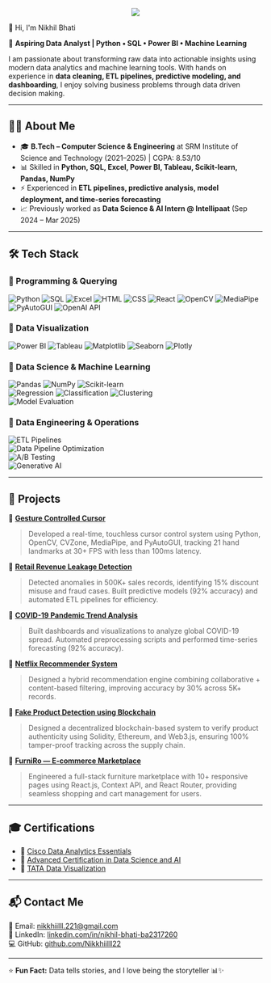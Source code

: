 <p align="center">
  <img src="https://capsule-render.vercel.app/api?type=soft&height=200&color=gradient&text=Nikhil%20Bhati&fontColor=ffffff&fontSize=69&animation=fadeIn&textBg=false&descAlign=99&descAlignY=6" />
</p>
👋 Hi, I'm Nikhil Bhati  

🚀 **Aspiring Data Analyst | Python • SQL • Power BI • Machine Learning**  

I am passionate about transforming raw data into actionable insights using modern data analytics and machine learning tools. With hands on experience in **data cleaning, ETL pipelines, predictive modeling, and dashboarding**, I enjoy solving business problems through data driven decision making.  

---

## 🧑‍💻 About Me  
- 🎓 **B.Tech – Computer Science & Engineering** at SRM Institute of Science and Technology (2021–2025) | CGPA: 8.53/10  
- 📊 Skilled in **Python, SQL, Excel, Power BI, Tableau, Scikit-learn, Pandas, NumPy**  
- ⚡ Experienced in **ETL pipelines, predictive analysis, model deployment, and time-series forecasting**  
- 📈 Previously worked as **Data Science & AI Intern @ Intellipaat** (Sep 2024 – Mar 2025)  

---

## 🛠 Tech Stack  

### 🔹 Programming & Querying  
![Python](https://img.shields.io/badge/Python-3776AB?style=for-the-badge&logo=python&logoColor=white)
![SQL](https://img.shields.io/badge/SQL-4479A1?style=for-the-badge&logo=postgresql&logoColor=white)
![Excel](https://img.shields.io/badge/Excel-217346?style=for-the-badge&logo=microsoft-excel&logoColor=white)
![HTML](https://img.shields.io/badge/HTML5-E34F26?style=for-the-badge&logo=html5&logoColor=white)
![CSS](https://img.shields.io/badge/CSS3-1572B6?style=for-the-badge&logo=css3&logoColor=white)
![React](https://img.shields.io/badge/React-20232A?style=for-the-badge&logo=react&logoColor=61DAFB)
![OpenCV](https://img.shields.io/badge/OpenCV-5C3EE8?style=for-the-badge&logo=opencv&logoColor=white)
![MediaPipe](https://img.shields.io/badge/MediaPipe-FF6F00?style=for-the-badge&logo=google&logoColor=white)
![PyAutoGUI](https://img.shields.io/badge/PyAutoGUI-00BFFF?style=for-the-badge&logo=python&logoColor=white)
![OpenAI API](https://img.shields.io/badge/OpenAI%20API-412991?style=for-the-badge&logo=openai&logoColor=white)


### 🔹 Data Visualization  
![Power BI](https://img.shields.io/badge/Power%20BI-F2C811?style=for-the-badge&logo=powerbi&logoColor=black)
![Tableau](https://img.shields.io/badge/Tableau-E97627?style=for-the-badge&logo=tableau&logoColor=white)
![Matplotlib](https://img.shields.io/badge/Matplotlib-003B57?style=for-the-badge&logo=plotly&logoColor=white)
![Seaborn](https://img.shields.io/badge/Seaborn-0099CC?style=for-the-badge&logoColor=white)
![Plotly](https://img.shields.io/badge/Plotly-3F4F75?style=for-the-badge&logo=plotly&logoColor=white)

### 🔹 Data Science & Machine Learning  
![Pandas](https://img.shields.io/badge/Pandas-150458?style=for-the-badge&logo=pandas&logoColor=white)
![NumPy](https://img.shields.io/badge/NumPy-013243?style=for-the-badge&logo=numpy&logoColor=white)
![Scikit-learn](https://img.shields.io/badge/Scikit--learn-F7931E?style=for-the-badge&logo=scikit-learn&logoColor=white)  
![Regression](https://img.shields.io/badge/Regression-4CAF50?style=for-the-badge)  ![Classification](https://img.shields.io/badge/Classification-2196F3?style=for-the-badge) ![Clustering](https://img.shields.io/badge/Clustering-9C27B0?style=for-the-badge)  
![Model Evaluation](https://img.shields.io/badge/Model%20Evaluation-FF9800?style=for-the-badge)  


### 🔹 Data Engineering & Operations  
![ETL Pipelines](https://img.shields.io/badge/ETL%20Pipelines-673AB7?style=for-the-badge)  
![Data Pipeline Optimization](https://img.shields.io/badge/Data%20Pipeline%20Optimization-607D8B?style=for-the-badge)  
![A/B Testing](https://img.shields.io/badge/A%2FB%20Testing-E91E63?style=for-the-badge)  
![Generative AI](https://img.shields.io/badge/Generative%20AI-8A2BE2?style=for-the-badge&logo=openai&logoColor=white)

---

## 🚀 Projects  

📌 [**Gesture Controlled Cursor**](https://github.com/Nikkhiilll22/Hand-Gesture-Based-Cursor-Control)  
> Developed a real-time, touchless cursor control system using Python, OpenCV, CVZone, MediaPipe, and PyAutoGUI, tracking 21 hand landmarks at 30+ FPS with less than 100ms latency.

📌 [**Retail Revenue Leakage Detection**](https://github.com/Nikkhiilll22/-Retail-Revenue-Leakage-Detection-Capstone-Project-)  
> Detected anomalies in 500K+ sales records, identifying 15% discount misuse and fraud cases. Built predictive models (92% accuracy) and automated ETL pipelines for efficiency.  

📌 [**COVID-19 Pandemic Trend Analysis**](https://github.com/Nikkhiilll22/Covid-19-Analysis)  
> Built dashboards and visualizations to analyze global COVID-19 spread. Automated preprocessing scripts and performed time-series forecasting (92% accuracy).  

📌 [**Netflix Recommender System**](https://github.com/Nikkhiilll22/Netflix-User-Behavior-and-Content-Analysis)  
> Designed a hybrid recommendation engine combining collaborative + content-based filtering, improving accuracy by 30% across 5K+ records.  

📌 [**Fake Product Detection using Blockchain**](https://github.com/Nikkhiilll22/Fake-Product-Detection-using-Blockchain)  
> Designed a decentralized blockchain-based system to verify product authenticity using Solidity, Ethereum, and Web3.js, ensuring 100% tamper-proof tracking across the supply chain.

📌 [**FurniRo — E-commerce Marketplace**](https://github.com/Nikkhiilll22/FurniRo-E-commerce-Marketplace)  
> Engineered a full-stack furniture marketplace with 10+ responsive pages using React.js, Context API, and React Router, providing seamless shopping and cart management for users.
---

## 🎓 Certifications  
- 📜 [Cisco Data Analytics Essentials](https://www.credly.com/badges/1fafb79b-91e3-4521-bfed-549095e1813f/public_url)  
- 📜 [Advanced Certification in Data Science and AI](https://drive.google.com/file/d/1czQFY-ZXD4VCqlmKpGmWIJ0peL6Uhygv/view?usp=sharing)  
- 📜 [TATA Data Visualization](https://drive.google.com/file/d/1_uZD8AshUIShNV2VsIAxJO6hhXotiRmM/view?usp=sharing)  

---

## 📬 Contact Me  
📧 Email: [nikkhiilll.221@gmail.com](mailto:nikkhiilll.221@gmail.com)  
🔗 LinkedIn: [linkedin.com/in/nikhil-bhati-ba2317260](https://www.linkedin.com/in/nikhil-bhati-ba2317260)  
💻 GitHub: [github.com/Nikkhiilll22](https://github.com/Nikkhiilll22)  

---

⭐ **Fun Fact:** Data tells stories, and I love being the storyteller 📊✨  
